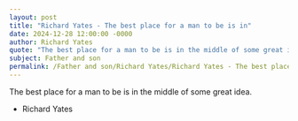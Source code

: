 ```yaml
---
layout: post
title: "Richard Yates - The best place for a man to be is in"
date: 2024-12-28 12:00:00 -0000
author: Richard Yates
quote: "The best place for a man to be is in the middle of some great idea."
subject: Father and son
permalink: /Father and son/Richard Yates/Richard Yates - The best place for a man to be is in
---
```


The best place for a man to be is in the middle of some great idea.

- Richard Yates
